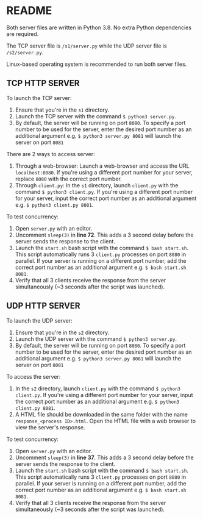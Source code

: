 # README
Both server files are written in Python 3.8. No extra Python dependencies are required. 

The TCP server file is `/s1/server.py` while the UDP server file is `/s2/server.py`.

Linux-based operating system is recommended to run both server files. 

## TCP HTTP SERVER
To launch the TCP server:
1. Ensure that you're in the `s1` directory.
2. Launch the TCP server with the command `$ python3 server.py`.
3. By default, the server will be running on port `8080`. To specify a port number to be used for the server, enter the desired port number as an additional argument e.g. `$ python3 server.py 8081` will launch the server on port `8081`

There are 2 ways to access server:
1. Through a web-browser: Launch a web-browser and access the URL `localhost:8080`. If you're using a different port number for your server, replace `8080` with the correct port number. 
2. Through `client.py`: In the `s1` directory, launch `client.py` with the command `$ python3 client.py`. If you're using a different port number for your server, input the correct port number as an additional argument e.g. `$ python3 client.py 8081`.

To test concurrency:
1. Open `server.py` with an editor. 
2. Uncomment `sleep(3)` in <b>line 72</b>. This adds a 3 second delay before the server sends the response to the client.
3. Launch the `start.sh` bash script with the command `$ bash start.sh`. This script automatically runs 3 `client.py` processes on port `8080` in parallel. If your server is running on a different port number, add the correct port number as an additional argument e.g. `$ bash start.sh 8081`.
4. Verify that all 3 clients receive the response from the server simultaneously (~3 seconds after the script was launched). 

## UDP HTTP SERVER
To launch the UDP server:
1. Ensure that you're in the `s2` directory.
2. Launch the UDP server with the command `$ python3 server.py`.
3. By default, the server will be running on port `8080`. To specify a port number to be used for the server, enter the desired port number as an additional argument e.g. `$ python3 server.py 8081` will launch the server on port `8081`

To access the server:
1. In the `s2` directory, launch `client.py` with the command `$ python3 client.py`. If you're using a different port number for your server, input the correct port number as an additional argument e.g. `$ python3 client.py 8081`.
2. A HTML file should be downloaded in the same folder with the name `response_<process ID>.html`. Open the HTML file with a web browser to view the server's response. 

To test concurrency:
1. Open `server.py` with an editor. 
2. Uncomment `sleep(3)` in <b>line 37</b>. This adds a 3 second delay before the server sends the response to the client.
3. Launch the `start.sh` bash script with the command `$ bash start.sh`. This script automatically runs 3 `client.py` processes on port `8080` in parallel. If your server is running on a different port number, add the correct port number as an additional argument e.g. `$ bash start.sh 8081`.
4. Verify that all 3 clients receive the response from the server simultaneously (~3 seconds after the script was launched). 